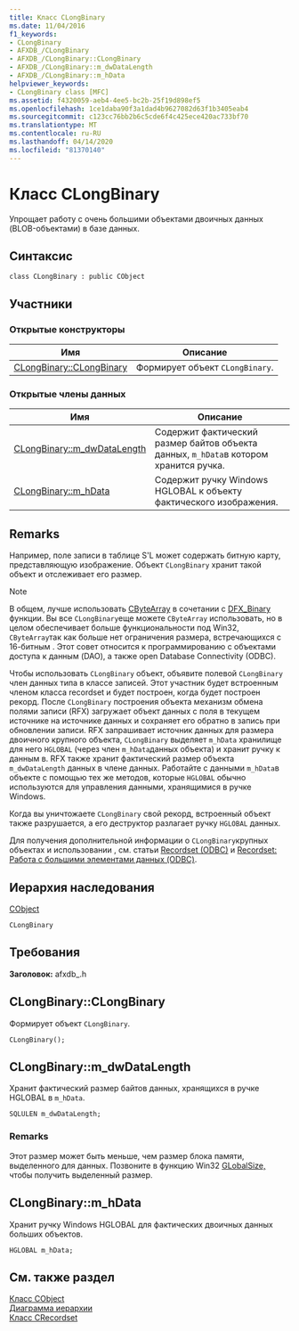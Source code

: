 ```yaml
---
title: Класс CLongBinary
ms.date: 11/04/2016
f1_keywords:
- CLongBinary
- AFXDB_/CLongBinary
- AFXDB_/CLongBinary::CLongBinary
- AFXDB_/CLongBinary::m_dwDataLength
- AFXDB_/CLongBinary::m_hData
helpviewer_keywords:
- CLongBinary class [MFC]
ms.assetid: f4320059-aeb4-4ee5-bc2b-25f19d898ef5
ms.openlocfilehash: 1ce1daba90f3a1dad4b9627082d63f1b3405eab4
ms.sourcegitcommit: c123cc76bb2b6c5cde6f4c425ece420ac733bf70
ms.translationtype: MT
ms.contentlocale: ru-RU
ms.lasthandoff: 04/14/2020
ms.locfileid: "81370140"
---
```

# <a name="clongbinary-class"></a>Класс CLongBinary

Упрощает работу с очень большими объектами двоичных данных (BLOB-объектами) в базе данных.

## <a name="syntax"></a>Синтаксис

```
class CLongBinary : public CObject
```

## <a name="members"></a>Участники

### <a name="public-constructors"></a>Открытые конструкторы

|Имя|Описание|
|----------|-----------------|
|[CLongBinary::CLongBinary](#clongbinary)|Формирует объект `CLongBinary`.|

### <a name="public-data-members"></a>Открытые члены данных

|Имя|Описание|
|----------|-----------------|
|[CLongBinary::m_dwDataLength](#m_dwdatalength)|Содержит фактический размер байтов объекта данных, `m_hData`в котором хранится ручка.|
|[CLongBinary::m_hData](#m_hdata)|Содержит ручку Windows HGLOBAL к объекту фактического изображения.|

## <a name="remarks"></a>Remarks

Например, поле записи в таблице S'L может содержать битную карту, представляющую изображение. Объект `CLongBinary` хранит такой объект и отслеживает его размер.

> [!NOTE]
> В общем, лучше использовать [CByteArray](../../mfc/reference/cbytearray-class.md) в сочетании с [DFX_Binary](record-field-exchange-functions.md#dfx_binary) функции. Вы все `CLongBinary`еще можете `CByteArray` использовать, но в целом обеспечивает больше функциональности под Win32, `CByteArray`так как больше нет ограничения размера, встречающихся с 16-битным . Этот совет относится к программированию с объектами доступа к данным (DAO), а также open Database Connectivity (ODBC).

Чтобы использовать `CLongBinary` объект, объявите полевой `CLongBinary` член данных типа в классе записей. Этот участник будет встроенным членом класса recordset и будет построен, когда будет построен рекорд. После `CLongBinary` построения объекта механизм обмена полями записи (RFX) загружает объект данных с поля в текущем источнике на источнике данных и сохраняет его обратно в запись при обновлении записи. RFX запрашивает источник данных для размера двоичного крупного объекта, `CLongBinary` выделяет `m_hData` хранилище для него `HGLOBAL` (через член `m_hData`данных объекта) и хранит ручку к данным в. RFX также хранит фактический размер объекта `m_dwDataLength` данных в члене данных. Работайте с данными `m_hData`в объекте с помощью тех же методов, которые `HGLOBAL` обычно используются для управления данными, хранящимися в ручке Windows.

Когда вы уничтожаете `CLongBinary` свой рекорд, встроенный объект также разрушается, а его деструктор разлагает ручку `HGLOBAL` данных.

Для получения дополнительной информации о `CLongBinary`крупных объектах и использовании , см. статьи [Recordset (ODBC)](../../data/odbc/recordset-odbc.md) и [Recordset: Работа с большими элементами данных (ODBC)](../../data/odbc/recordset-working-with-large-data-items-odbc.md).

## <a name="inheritance-hierarchy"></a>Иерархия наследования

[CObject](../../mfc/reference/cobject-class.md)

`CLongBinary`

## <a name="requirements"></a>Требования

**Заголовок:** afxdb_.h

## <a name="clongbinaryclongbinary"></a><a name="clongbinary"></a>CLongBinary::CLongBinary

Формирует объект `CLongBinary`.

```
CLongBinary();
```

## <a name="clongbinarym_dwdatalength"></a><a name="m_dwdatalength"></a>CLongBinary::m_dwDataLength

Хранит фактический размер байтов данных, хранящихся в ручке HGLOBAL в `m_hData`.

```
SQLULEN m_dwDataLength;
```

### <a name="remarks"></a>Remarks

Этот размер может быть меньше, чем размер блока памяти, выделенного для данных. Позвоните в функцию Win32 [GLobalSize,](/windows/win32/api/winbase/nf-winbase-globalsize) чтобы получить выделенный размер.

## <a name="clongbinarym_hdata"></a><a name="m_hdata"></a>CLongBinary::m_hData

Хранит ручку Windows HGLOBAL для фактических двоичных данных больших объектов.

```
HGLOBAL m_hData;
```

## <a name="see-also"></a>См. также раздел

[Класс CObject](../../mfc/reference/cobject-class.md)<br/>
[Диаграмма иерархии](../../mfc/hierarchy-chart.md)<br/>
[Класс CRecordset](../../mfc/reference/crecordset-class.md)
